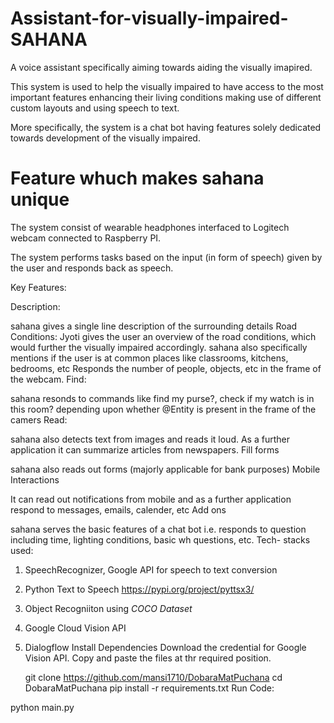 # Assistant-for-visually-impaired- SAHANA
A voice assistant specifically aiming towards aiding the visually imapired.

This system is used to help the visually impaired to have access to the most important features enhancing their living conditions making use of different custom layouts and using speech to text.

More specifically, the system is a chat bot having features solely dedicated towards development of the visually impaired.
# Feature whuch makes sahana unique
The system consist of wearable headphones interfaced to Logitech webcam connected to Raspberry PI.

The system performs tasks based on the input (in form of speech) given by the user and responds back as speech.

Key Features:

Description:

sahana gives a single line description of the surrounding details
Road Conditions: Jyoti gives the user an overview of the road conditions, which would further the visually impaired accordingly.
sahana also specifically mentions if the user is at common places like classrooms, kitchens, bedrooms, etc
Responds the number of people, objects, etc in the frame of the webcam.
Find:

sahana resonds to commands like find my purse?, check if my watch is in this room? depending upon whether @Entity is present in the frame of the camers
Read:

sahana also detects text from images and reads it loud.
As a further application it can summarize articles from newspapers.
Fill forms

sahana also reads out forms (majorly applicable for bank purposes)
Mobile Interactions

It can read out notifications from mobile and as a further application respond to messages, emails, calender, etc
Add ons

sahana serves the basic features of a chat bot i.e. responds to question including time, lighting conditions, basic wh questions, etc.
Tech- stacks used:

1. SpeechRecognizer, Google API for speech to text conversion

2. Python Text to Speech https://pypi.org/project/pyttsx3/

3. Object Recogniiton using *COCO Dataset*

4. Google Cloud Vision API 

5. Dialogflow
Install Dependencies Download the credential for Google Vision API. Copy and paste the files at thr required position.

   git clone https://github.com/mansi1710/DobaraMatPuchana
   cd DobaraMatPuchana
   pip install -r requirements.txt
Run Code:

python main.py
